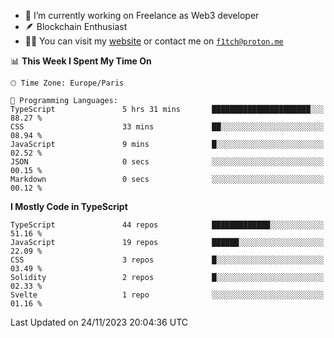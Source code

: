 - 🔭 I’m currently working on Freelance as Web3 developer
- 🪶 Blockchain Enthusiast
- 👨‍💻 You can visit my [website](https://f1tch.xyz) or contact me on [`f1tch@proton.me`](mailto:f1tch@proton.me)

<!--START_SECTION:waka-->
📊 **This Week I Spent My Time On** 

```text
🕑︎ Time Zone: Europe/Paris

💬 Programming Languages: 
TypeScript               5 hrs 31 mins       ██████████████████████░░░   88.27 % 
CSS                      33 mins             ██░░░░░░░░░░░░░░░░░░░░░░░   08.94 % 
JavaScript               9 mins              █░░░░░░░░░░░░░░░░░░░░░░░░   02.52 % 
JSON                     0 secs              ░░░░░░░░░░░░░░░░░░░░░░░░░   00.15 % 
Markdown                 0 secs              ░░░░░░░░░░░░░░░░░░░░░░░░░   00.12 % 
```

**I Mostly Code in TypeScript** 

```text
TypeScript               44 repos            █████████████░░░░░░░░░░░░   51.16 % 
JavaScript               19 repos            ██████░░░░░░░░░░░░░░░░░░░   22.09 % 
CSS                      3 repos             █░░░░░░░░░░░░░░░░░░░░░░░░   03.49 % 
Solidity                 2 repos             █░░░░░░░░░░░░░░░░░░░░░░░░   02.33 % 
Svelte                   1 repo              ░░░░░░░░░░░░░░░░░░░░░░░░░   01.16 % 
```




 Last Updated on 24/11/2023 20:04:36 UTC
<!--END_SECTION:waka-->
